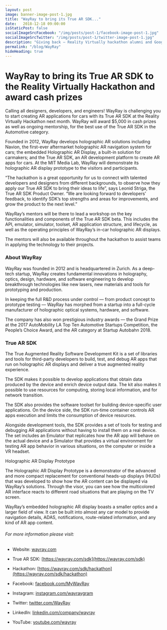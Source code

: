 ```yaml
---
layout: post
image: banner-image-post-1.jpg
title: "WayRay to bring its True AR SDK..."
date:   2018-12-18 09:00:00
isStaticPost: false
socialImageSrcFacebook: "/img/posts/post-1/facebook-image-post-1.jpg"
socialImageSrcTwitter: "/img/posts/post-1/twitter-image-post-1.jpg"
description: "Giving back – Reality Virtually hackathon alumni and Googlers Louis DeScioli and Anish Dhesikan return to teach workshops and mentor teams building with Google and open source immersive technology"
permalink: "/blog/WayRay"
hideHeading: true
---
```


# WayRay to bring its True AR SDK to the Reality Virtually Hackathon and award cash prizes
 
Calling all designers, developers, and engineers! WayRay is challenging you to start creating AR applications for cars with its True AR SDK at the Reality Virtually Hackathon next month. WayRay will award $5,000 in cash prizes as well as ongoing mentorship, for the best use of the True AR SDK in the Automotive category.
 
Founded in 2012, WayRay develops holographic AR solutions including Navion, the first-ever aftermarket holographic AR navigation system for cars; the embedded Holographic AR Display, a built-in solution for carmakers; and the True AR SDK, an AR development platform to create AR apps for cars. At the MIT Media Lab, WayRay will demonstrate its holographic AR display prototype to the visitors and participants.
 
“The hackathon is a great opportunity for us to connect with talented developers and designers from different backgrounds, to observe how they apply our True AR SDK to bring their ideas to life”, says Leonid Striga, the True AR SDK Product Owner. “We are looking forward to developers’ feedback, to identify SDK’s top strengths and areas for improvements, and grow the product to the next level.”
 
WayRay’s mentors will be there to lead a workshop on the key functionalities and components of the True AR SDK beta. This includes the API, emulator, simulator, toolset, AR application structure, and lifecycle, as well as the operating principles of WayRay’s in-car holographic AR displays. 
 
The mentors will also be available throughout the hackathon to assist teams in applying the technology to their projects.
 
### About WayRay
 
WayRay was founded in 2012 and is headquartered in Zurich. As a deep-tech startup, WayRay creates fundamental innovations in holography, optics, design, hardware, and software engineering to develop breakthrough technologies like new lasers, new materials and tools for prototyping and production.
 
In keeping the full R&D process under control — from product concept to prototype testing — WayRay has morphed from a startup into a full-cycle manufacturer of holographic optical systems, hardware, and software. 
 
The company has also won prestigious industry awards — the Grand Prize at the 2017 AutoMobility LA Top Ten Automotive Startups Competition, the People’s Choice Award, and the AR category at Startup Autobahn 2018. 
 
 
### True AR SDK
 
The True Augmented Reality Software Development Kit is a set of libraries and tools for third-party developers to build, test, and debug AR apps that run on holographic AR displays and deliver a true augmented reality experience.
 
The SDK makes it possible to develop applications that obtain data produced by the device and enrich device output data. The kit also makes it possible to use resources for computing, storing local information, and for network transition. 
 
The SDK also provides the software toolset for building device-specific user applications. On the device side, the SDK run-time container controls AR apps execution and limits the consumption of device resources. 
 
Alongside development tools, the SDK provides a set of tools for testing and debugging AR applications without having to install them on a real device. The set includes an Emulator that replicates how the AR app will behave on the actual device and a Simulator that provides a virtual environment for testing AR app behavior in various situations, on the computer or inside a VR headset.
 

Holographic AR Display Prototype
 
The Holographic AR Display Prototype is a demonstrator of the advanced and more compact replacement for conventional heads-up displays (HUDs) that was developed to show how the AR content can be displayed via WayRay’s solutions. Through the visor, you can see how the multicolored AR interface reacts to different road situations that are playing on the TV screen.
 
WayRay’s embedded holographic AR display boasts a smaller optics and a larger field of view. It can be built into almost any car model to provide navigation details, ADAS, notifications, route-related information, and any kind of AR app content. 
 


###### For more information please visit:
* Website: [wayray.com](wayray.com)
* True AR SDK: [https://wayray.com/sdk](https://wayray.com/sdk)
* Hackathon: [https://wayray.com/sdk/hackathon](https://wayray.com/sdk/hackathon)
 
* Facebook: [facebook.com/MyWayRay](facebook.com/MyWayRay)
* Instagram: [instagram.com/wayraygram](instagram.com/wayraygram)
* Twitter: [twitter.com/WayRay](twitter.com/WayRay)
* LinkedIn: [linkedin.com/company/wayray](linkedin.com/company/wayray)
* YouTube: [youtube.com/wayray](youtube.com/wayray)



